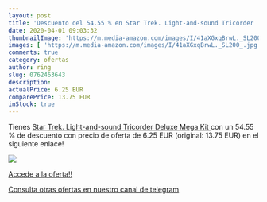 ```yaml
---
layout: post
title: 'Descuento del 54.55 % en Star Trek. Light-and-sound Tricorder  De'
date: 2020-04-01 09:03:32
thumbnailImage: 'https://m.media-amazon.com/images/I/41aXGxqBrwL._SL200_.jpg'
images: [ 'https://m.media-amazon.com/images/I/41aXGxqBrwL._SL200_.jpg' ]
comments: true
category: ofertas
author: ring
slug: 0762463643
description:
actualPrice: 6.25 EUR
comparePrice: 13.75 EUR
inStock: true
---
```


Tienes [Star Trek. Light-and-sound Tricorder  Deluxe Mega Kit ](https://www.amazon.com/dp/0762463643/?tag=redken08-20) con un 54.55 % de descuento con precio de oferta de 6.25 EUR (original: 13.75 EUR) en el siguiente enlace!

[![](https://m.media-amazon.com/images/I/41aXGxqBrwL._SL200_.jpg)](https://www.amazon.com/dp/0762463643/?tag=redken08-20)

[Accede a la oferta!!](https://www.amazon.com/dp/0762463643/?tag=redken08-20)

[Consulta otras ofertas en nuestro canal de telegram](https://t.me/s/ofertas25)
